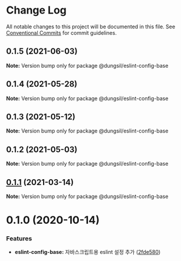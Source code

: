 # Change Log

All notable changes to this project will be documented in this file.
See [Conventional Commits](https://conventionalcommits.org) for commit guidelines.

## 0.1.5 (2021-06-03)

**Note:** Version bump only for package @dungsil/eslint-config-base





## 0.1.4 (2021-05-28)

**Note:** Version bump only for package @dungsil/eslint-config-base





## 0.1.3 (2021-05-12)

**Note:** Version bump only for package @dungsil/eslint-config-base





## 0.1.2 (2021-05-03)

**Note:** Version bump only for package @dungsil/eslint-config-base





## [0.1.1](https://github.com/dungsil/my-config/compare/@dungsil/eslint-config-base@0.1.0...@dungsil/eslint-config-base@0.1.1) (2021-03-14)

**Note:** Version bump only for package @dungsil/eslint-config-base






# 0.1.0 (2020-10-14)


### Features

* **eslint-config-base:** 자바스크립트용 eslint 설정 추가 ([2fde580](https://github.com/dungsil/my-config/commit/2fde580a017373ceae3e2229fd798a241ee0ef57))
